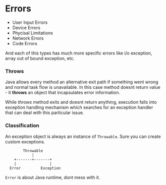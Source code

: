 # Errors

- User Input Errors
- Device Errors
- Phycisal Limitations
- Network Errors
- Code Errors

And each of this types has much more specific errors like i/o exception, array out of bound exception, etc.


### Throws

Java allows every method an alternative exit path if something went wrong and normal task flow is unavailable. In this case method doesnt return value - it **throws** an object that incapsulates error information.

While *throws* method exits and doesnt return anything, execution falls into exception handling mechanism which searches for an exception handler that can deal with this particular issue.

### Classification
An exception object is always an instance of `Throwable`. Sure you can create custom exceptions.

```
		Throwable
			|
	+-------+-------+
	|				|
  Error			Exception
```

`Error` is about Java runtime, dont mess with it.
